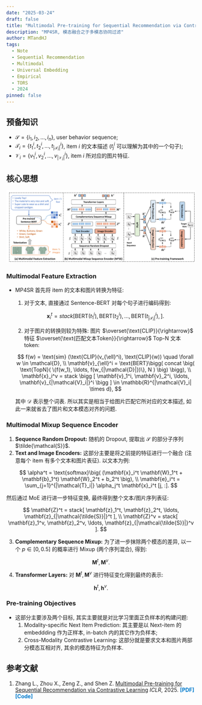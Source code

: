 ```yaml
---
date: "2025-03-24"
draft: false
title: "Multimodal Pre-training for Sequential Recommendation via Contrastive Learning"
description: "MP4SR, 模态融合之于多模态协同过滤"
author: MTandHJ
tags:
  - Note
  - Sequential Recommendation
  - Multimodal
  - Universal Embedding 
  - Empirical
  - TORS
  - 2024
pinned: false
---
```


## 预备知识

- $\mathcal{S} = \{i_1, i_2, \ldots, i_n\}$, user behavior sequence;
- $\mathcal{T}_i = \{t_1^i, t_2^i, \ldots, t_{|\mathcal{T}_i|}^i\}$, item $i$ 的文本描述 ($t_j^i$ 可以理解为其中的一个句子);
- $\mathcal{V}_i = \{v_1^i, v_2^i, \ldots, v_{|\mathcal{V}_i|}^i\}$, item $i$ 所对应的图片特征.

## 核心思想

![20250324111832](https://raw.githubusercontent.com/MTandHJ/blog_source/master/images/20250324111832.png)

### Multimodal Feature Extraction

- MP4SR 首先将 item 的文本和图片转换为特征:
  1. 对于文本, 直接通过 Sentence-BERT 对每个句子进行编码得到:

    $$
    \mathbf{x}_i^t = stack
    \bigg[
      \text{BERT}(t_1^i), 
      \text{BERT}(t_2^i), 
      \ldots,
      \text{BERT}(t_{|\mathcal{T}_i|}^i),
    \bigg].
    $$

  2. 对于图片的转换则较为特殊: 图片 $\overset{\text{CLIP}}{\rightarrow}$ 特征 $\overset{\text{匹配文本Token}}{\rightarrow}$ Top-N 文本 token:

    $$
    f(w) = \text{sim} (\text{CLIP}(v_{\ell}^i), \text{CLIP}(w)) \quad \forall w \in \mathcal{D}, \\
    \mathbf{v}_{\ell}^i = \text{BERT}\bigg(
      concat \big(
        \text{TopN}(
          \{f(w_1), \ldots, f(w_{|\mathcal{D}|})\},
          N
        )
      \big)
    \bigg), \\
    \mathbf{x}_i^v = stack
    \bigg [
      \mathbf{v}_1^i,  \mathbf{v}_2^i, \ldots, \mathbf{v}_{|\mathcal{V}_i|}^i
    \bigg ] \in \mathbb{R}^{|\mathcal{V}_i| \times d},
    $$

    其中 $\mathcal{D}$ 表示整个词表. 所以其实是相当于给图片匹配它所对应的文本描述, 如此一来就省去了图片和文本模态对齐的问题.

### Multimodal Mixup Sequence Encoder

1. **Sequence Random Dropout:** 随机的 Dropout, 提取出 $\mathcal{S}$ 的部分子序列 $\tilde{\mathcal{S}}$.
2. **Text and Image Encoders:** 这部分主要是将之前提的特征进行一个融合 (注意每个 item 有多个文本和图片表征). 以文本为例:

  $$
  \alpha^t = \text{softmax}\big(
    (\mathbf{x}_i^t \mathbf{W}_1^t + \mathbf{b}_1^t) \mathbf{W}_2^t + b_2^t
  \big), \\
  \mathbf{e}_i^t = \sum_{j=1}^{|\mathcal{T}_i|} \alpha_j^t \mathbf{x}_i^t [j, :].
  $$

  然后通过 MoE 进行进一步特征变换, 最终得到整个文本/图片序列表征:
  
  $$
  \mathbf{Z}^t = stack[
    \mathbf{z}_1^t, \mathbf{z}_2^t, \ldots, \mathbf{z}_{|\mathcal{\tilde{S}}|}^t
  ], \\
  \mathbf{Z}^v = stack[
    \mathbf{z}_1^v, \mathbf{z}_2^v, \ldots, \mathbf{z}_{|\mathcal{\tilde{S}}|}^v
  ].
  $$

3. **Complementary Sequence Mixup:** 为了进一步抹除两个模态的差异, 以一个 $p \in [0, 0.5]$ 的概率进行 Mixup (两个序列混合), 得到:

  $$
  \mathbf{M}^t, \mathbf{M}^v.
  $$

4. **Transformer Layers:** 对 $\mathbf{M}^t, \mathbf{M}^v$ 进行特征变化得到最终的表示:

  $$
  \mathbf{h}^t, \mathbf{h}^v.
  $$

### Pre-training Objectives

- 这部分主要涉及两个目标, 其实主要就是对比学习里面正负样本的构建问题:
  1. Modality-specific Next Item Prediction: 其主要是以 Next-item 的 embeddding 作为正样本, in-batch 内的其它作为负样本;
  2. Cross-Modality Contrastive Learning: 这部分就是要求文本和图片两部分模态互相对齐, 其余的模态特征为负样本.

## 参考文献

<ol class="reference">

  <li>
    Zhang L., Zhou X., Zeng Z., and Shen Z.
    <u>Multimodal Pre-training for Sequential Recommendation via Contrastive Learning</u>
    <i>ICLR</i>, 2025.
    <a href="https://dl.acm.org/doi/10.1145/3682075" style="color: #007acc; font-weight: bold; text-decoration: none;">[PDF]</a>
    <a href="" style="color: #007acc; font-weight: bold; text-decoration: none;">[Code]</a>
  </li>

  <!-- 添加更多文献条目 -->
</ol>
